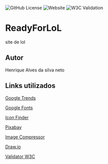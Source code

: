 ![GitHub License](https://img.shields.io/github/license/HnriqueAlves/ReadyForLoL)
![Website](https://img.shields.io/website?url=!%5BCTAN%20License%5D(https%3A%2F%2Fimg.shields.io%2Fctan%2Fl%2Fhttp%253A%252F%252F127.0.0.1%253A5500%252Findex.html))
![W3C Validation](https://img.shields.io/w3c-validation/html?targetUrl=!%5BWebsite%5D(https%3A%2F%2Fimg.shields.io%2Fwebsite%3Furl%3D!%255BCTAN%2520License%255D(https%253A%252F%252Fimg.shields.io%252Fctan%252Fl%252Fhttp%25253A%25252F%25252F127.0.0.1%25253A5500%25252Findex.html)))

# ReadyForLoL
site de lol 
## Autor 
Henrique Alves da silva neto
## Links utilizados
[Google Trends](https://trends.google.com.br/trends/explore?date=now%201-d&geo=BR&q=%2Fm%2F019lvv,%2Fm%2F019m42&hl=pt-BR)
 
[Google Fonts](https://fonts.google.com)
 
[Icon Finder](https://www.iconfinder.com/search?q=facebook&price=free)
 
[Pixabay](https://pixabay.com/pt/photos/hambúrguer-bacon-lanche-500054/)
 
[Image Compressor](https://imagecompressor.com)
 
[Draw.io](https://app.diagrams.net)
 
[Validator W3C](https://validator.w3.org/nu/#file)




